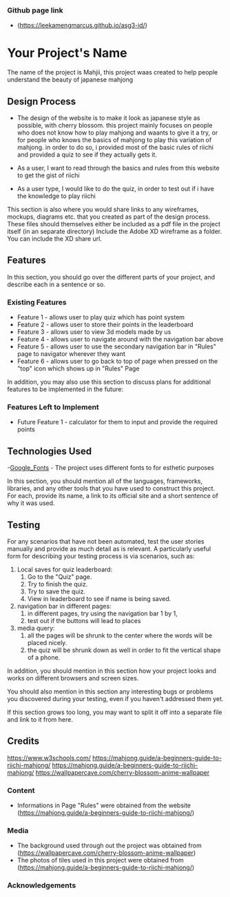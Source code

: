 ### Github page link
- (https://leekamengmarcus.github.io/asg3-id/)

# Your Project's Name
The name of the project is Mahjii, this project waas created to help people understand the beauty of japanese mahjong

## Design Process
 
- The design of the website is to make it look as japanese style as possible, with cherry blossom. this project mainly focuses on people who does not know how to play mahjong and waants to give it a try, or for people who knows the basics of mahjong to play this variation of mahjong. in order to do so, i provided most of the basic rules of riichi and provided a quiz to see if they actually gets it.

- As a user, I want to read through the basics and rules from this website to get the gist of riichi
- As a user type, I would like to do the quiz, in order to test out if i have the knowledge to play riichi

This section is also where you would share links to any wireframes, mockups, diagrams etc. that you created as part of the design process. 
These files should themselves either be included as a pdf file in the project itself (in an separate directory)
Include the Adobe XD wireframe as a folder. You can include the XD share url. 

## Features

In this section, you should go over the different parts of your project, and describe each in a sentence or so.

### Existing Features
- Feature 1 - allows user to play quiz which has point system
- Feature 2 - allows user to store their points in the leaderboard
- Feature 3 - allows user to view 3d models made by us
- Feature 4 - allows user to navigate around with the navigation bar above
- Feature 5 - allows user to use the secondary navigation bar in "Rules" page to navigator wherever they want
- Feature 6 - allows user to go back to top of page when pressed on the "top" icon which shows up in "Rules" Page

In addition, you may also use this section to discuss plans for additional features to be implemented in the future:

### Features Left to Implement
- Future Feature 1 - calculator for them to input and provide the required points

## Technologies Used

-[Google_Fonts](https://fonts.google.com/)
    - The project uses different fonts to for esthetic purposes

In this section, you should mention all of the languages, frameworks, libraries, and any other tools that you have used to construct this project. For each, provide its name, a link to its official site and a short sentence of why it was used.


## Testing

For any scenarios that have not been automated, test the user stories manually and provide as much detail as is relevant. A particularly useful form for describing your testing process is via scenarios, such as:

1. Local saves for quiz leaderboard:
    1. Go to the "Quiz" page.
    2. Try to finish the quiz.
    3. Try to save the quiz.
    4. View in leaderboard to see if name is being saved.
2. navigation bar in different pages:
    1. in different pages, try using the navigation bar 1 by 1,
    2. test out if the buttons will lead to places
3. media query:
    1. all the pages will be shrunk to the center where the words will be placed nicely.
    2. the quiz will be shrunk down as well in order to fit the vertical shape of a phone.

In addition, you should mention in this section how your project looks and works on different browsers and screen sizes.

You should also mention in this section any interesting bugs or problems you discovered during your testing, even if you haven't addressed them yet.

If this section grows too long, you may want to split it off into a separate file and link to it from here.

## Credits
https://www.w3schools.com/
https://mahjong.guide/a-beginners-guide-to-riichi-mahjong/
https://mahjong.guide/a-beginners-guide-to-riichi-mahjong/
https://wallpapercave.com/cherry-blossom-anime-wallpaper

### Content
- Informations in Page "Rules" were obtained from the website (https://mahjong.guide/a-beginners-guide-to-riichi-mahjong/)

### Media
- The background used through out the project was obtained from (https://wallpapercave.com/cherry-blossom-anime-wallpaper)
- The photos of tiles used in this project were obtained from (https://mahjong.guide/a-beginners-guide-to-riichi-mahjong/)

### Acknowledgements

